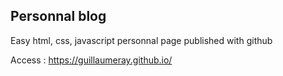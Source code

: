 Personnal blog 
----------

Easy html, css, javascript personnal page published with github

Access : https://guillaumeray.github.io/